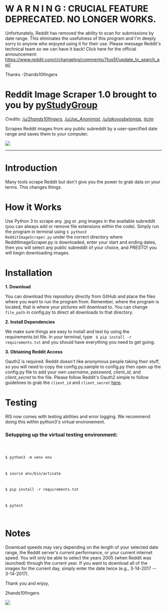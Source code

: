 # W A R N I N G : CRUCIAL FEATURE DEPRECATED. NO LONGER WORKS.
 Unfortunately, Reddit has removed the ability to scan for submissions by date range. This eliminates the usefulness of this program and I'm deeply sorry to anyone who enjoyed using it for their use. Please message Reddit's technical team so we can have it back! Click here for the official announcement: https://www.reddit.com/r/changelog/comments/7tus5f/update_to_search_api/

 Thanks -2hands10fingers

# Reddit Image Scraper 1.0 brought to you by <a href="http://www.pystudygroup.com/">pyStudyGroup</a>
<i>Credits: <a href="https://github.com/2hands10fingers">/u/2hands10fingers</a>, <a href="https://github.com/Anonimista">/u/Joe_Anonimist</a>, <a href="https://github.com/Belonias">/u/iakovosbelonias</a>, <a href="https://github.com/tjcim">tjcim</a></i>

Scrapes Reddit images from any public subreddit by a user-specified date range and saves them to your computer.

<img src="https://i.imgur.com/e2mgH7D.png"></img>
____

# Introduction

Many tools scrape Reddit but don't give you the power to grab data on your terms. This changes things.

# How it Works

Use Python 3 to scrape any .jpg or .png images in the available subreddit (you can always add or remove file extensions within the code). Simply run the program in terminal using <code>$ python3 RedditImageScraper.py</code> under the correct directory where RedditImageScraper.py is downloaded, enter your start and ending dates, then you will select any public subreddit of your choice, and *PRESTO*! you will begin downloading images.

# Installation

<strong>1. Download</strong>

You can download this repository directly from GitHub and place the files where you want to run the program from. Remember, where the program is located, that is where your pictures will download to. You can change `file_path` in config.py to direct all downloads to that directory.

<strong>2. Install Dependencies</strong>

We make sure things are easy to install and test by using the requirements.txt file. In your terminal, type <code> $ pip install -r requirements.txt</code> and you should have everything you need to get going. 

<strong>3. Obtaining Reddit Access</strong>

Oauth2 is required. Reddit doesn't like anonymous people taking their stuff, so you will need to copy the config.py.sample to config.py then open up the config.py file to add your own <i>username</i>, <i>password</i>, <i>client_id</i>, and <i>client_secret</i> to the file. Please follow Reddit's Oauth2 simple to follow guidelines to grab the <code>client_id</code> and <code>client_secret</code> <a href="https://github.com/reddit/reddit/wiki/OAuth2">here</a>.


# Testing

RIS now comes with testing abilities and error logging. We recommend doing this within python3's virtual environement.

### Setupping up the virtual testing environment:
<code>

$ python3 -m venv env

$ source env/bin/activate

$ pip install -r requirements.txt

$ pytest

</code>

# Notes

Download speeds may vary depending on the length of your selected date range, the Reddit server's current performance, or your current internet speed. You will only be able to select the years 2005 (when Reddit was launched) through the current year. If you want to download all of the images for the current day, simply enter the date twice (e.g., 3-14-2017 -- 3-14-2017).

Thank you and enjoy,

2hands10fingers

<img src="https://upload.wikimedia.org/wikipedia/en/thumb/8/82/Reddit_logo_and_wordmark.svg/1280px-Reddit_logo_and_wordmark.svg.png"></img>
